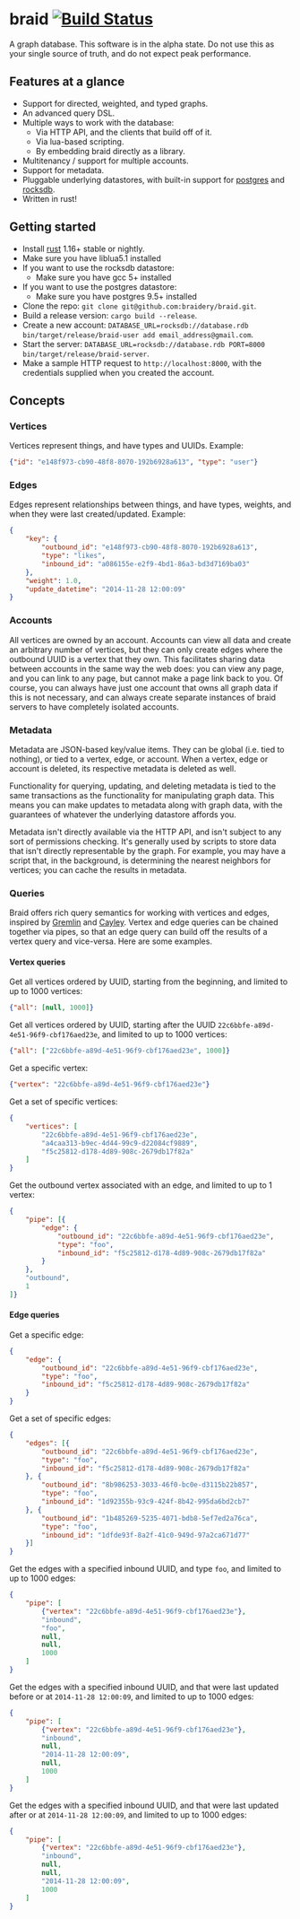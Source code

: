 # braid [![Build Status](https://travis-ci.org/braidery/braid.svg?branch=master)](https://travis-ci.org/braidery/braid)

A graph database. This software is in the alpha state. Do not use this as your single source of truth, and do not expect peak performance.

## Features at a glance

* Support for directed, weighted, and typed graphs.
* An advanced query DSL.
* Multiple ways to work with the database:
    * Via HTTP API, and the clients that build off of it.
    * Via lua-based scripting.
    * By embedding braid directly as a library.
* Multitenancy / support for multiple accounts.
* Support for metadata.
* Pluggable underlying datastores, with built-in support for [postgres](https://www.postgresql.org/) and [rocksdb](https://github.com/facebook/rocksdb).
* Written in rust!

## Getting started

* Install [rust](https://www.rust-lang.org/en-US/install.html) 1.16+ stable or nightly.
* Make sure you have liblua5.1 installed
* If you want to use the rocksdb datastore:
    * Make sure you have gcc 5+ installed
* If you want to use the postgres datastore:
    * Make sure you have postgres 9.5+ installed
* Clone the repo: `git clone git@github.com:braidery/braid.git`.
* Build a release version: `cargo build --release`.
* Create a new account: `DATABASE_URL=rocksdb://database.rdb  bin/target/release/braid-user add email_address@gmail.com`.
* Start the server: `DATABASE_URL=rocksdb://database.rdb PORT=8000 bin/target/release/braid-server`.
* Make a sample HTTP request to `http://localhost:8000`, with the credentials supplied when you created the account.

## Concepts

### Vertices

Vertices represent things, and have types and UUIDs. Example:
```json
{"id": "e148f973-cb90-48f8-8070-192b6928a613", "type": "user"}
```

### Edges

Edges represent relationships between things, and have types, weights, and when they were last created/updated. Example:

```json
{
    "key": {
        "outbound_id": "e148f973-cb90-48f8-8070-192b6928a613",
        "type": "likes",
        "inbound_id": "a086155e-e2f9-4bd1-86a3-bd3d7169ba03"
    },
    "weight": 1.0,
    "update_datetime": "2014-11-28 12:00:09"
}
```

### Accounts

All vertices are owned by an account. Accounts can view all data and create an arbitrary number of vertices, but they can only create edges where the outbound UUID is a vertex that they own. This facilitates sharing data between accounts in the same way the web does: you can view any page, and you can link to any page, but cannot make a page link back to you. Of course, you can always have just one account that owns all graph data if this is not necessary, and can always create separate instances of braid servers to have completely isolated accounts.

### Metadata

Metadata are JSON-based key/value items. They can be global (i.e. tied to nothing), or tied to a vertex, edge, or account. When a vertex, edge or account is deleted, its respective metadata is deleted as well.

Functionality for querying, updating, and deleting metadata is tied to the same transactions as the functionality for manipulating graph data. This means you can make updates to metadata along with graph data, with the guarantees of whatever the underlying datastore affords you.

Metadata isn't directly available via the HTTP API, and isn't subject to any sort of permissions checking. It's generally used by scripts to store data that isn't directly representable by the graph. For example, you may have a script that, in the background, is determining the nearest neighbors for vertices; you can cache the results in metadata.

### Queries

Braid offers rich query semantics for working with vertices and edges, inspired by [Gremlin](https://github.com/tinkerpop/gremlin/wiki) and [Cayley](https://github.com/cayleygraph/cayley). Vertex and edge queries can be chained together via pipes, so that an edge query can build off the results of a vertex query and vice-versa. Here are some examples.

#### Vertex queries

Get all vertices ordered by UUID, starting from the beginning, and limited to up to 1000 vertices:
```json
{"all": [null, 1000]}
```

Get all vertices ordered by UUID, starting after the UUID `22c6bbfe-a89d-4e51-96f9-cbf176aed23e`, and limited to up to 1000 vertices:
```json
{"all": ["22c6bbfe-a89d-4e51-96f9-cbf176aed23e", 1000]}
```

Get a specific vertex:
```json
{"vertex": "22c6bbfe-a89d-4e51-96f9-cbf176aed23e"}
```

Get a set of specific vertices:
```json
{
    "vertices": [
        "22c6bbfe-a89d-4e51-96f9-cbf176aed23e",
        "a4caa313-b9ec-4d44-99c9-d22084cf9889",
        "f5c25812-d178-4d89-908c-2679db17f82a"
    ]
}
```

Get the outbound vertex associated with an edge, and limited to up to 1 vertex:
```json
{
    "pipe": [{
        "edge": {
            "outbound_id": "22c6bbfe-a89d-4e51-96f9-cbf176aed23e",
            "type": "foo",
            "inbound_id": "f5c25812-d178-4d89-908c-2679db17f82a"
        }
    },
    "outbound",
    1
]}
```

#### Edge queries

Get a specific edge:
```json
{
    "edge": {
        "outbound_id": "22c6bbfe-a89d-4e51-96f9-cbf176aed23e",
        "type": "foo",
        "inbound_id": "f5c25812-d178-4d89-908c-2679db17f82a"
    }
}
```

Get a set of specific edges:
```json
{
    "edges": [{
        "outbound_id": "22c6bbfe-a89d-4e51-96f9-cbf176aed23e",
        "type": "foo",
        "inbound_id": "f5c25812-d178-4d89-908c-2679db17f82a"
    }, {
        "outbound_id": "8b986253-3033-46f0-bc0e-d3115b22b857",
        "type": "foo",
        "inbound_id": "1d92355b-93c9-424f-8b42-995da6bd2cb7"
    }, {
        "outbound_id": "1b485269-5235-4071-bdb8-5ef7ed2a76ca",
        "type": "foo",
        "inbound_id": "1dfde93f-8a2f-41c0-949d-97a2ca671d77"
    }]
}
```

Get the edges with a specified inbound UUID, and type `foo`, and limited to up to 1000 edges:
```json
{
    "pipe": [
        {"vertex": "22c6bbfe-a89d-4e51-96f9-cbf176aed23e"},
        "inbound",
        "foo",
        null,
        null,
        1000
    ]
}
```

Get the edges with a specified inbound UUID, and that were last updated before or at `2014-11-28 12:00:09`, and limited to up to 1000 edges:
```json
{
    "pipe": [
        {"vertex": "22c6bbfe-a89d-4e51-96f9-cbf176aed23e"},
        "inbound",
        null,
        "2014-11-28 12:00:09",
        null,
        1000
    ]
}
```

Get the edges with a specified inbound UUID, and that were last updated after or at `2014-11-28 12:00:09`, and limited to up to 1000 edges:
```json
{
    "pipe": [
        {"vertex": "22c6bbfe-a89d-4e51-96f9-cbf176aed23e"},
        "inbound",
        null,
        null,
        "2014-11-28 12:00:09",
        1000
    ]
}
```
